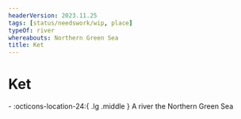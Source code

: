 ```yaml
---
headerVersion: 2023.11.25
tags: [status/needswork/wip, place]
typeOf: river
whereabouts: Northern Green Sea
title: Ket
---
```

# Ket
<div class="grid cards ext-narrow-margin ext-one-column" markdown>
-    :octicons-location-24:{ .lg .middle } A river the Northern Green Sea  
</div>


